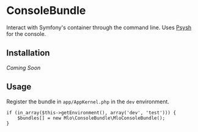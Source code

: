 # ConsoleBundle

Interact with Symfony's container through the command line. Uses
[Psysh](http://psysh.org/) for the console.

## Installation

_Coming Soon_

## Usage

Register the bundle in `app/AppKernel.php` in the `dev` environment.

```
if (in_array($this->getEnvironment(), array('dev', 'test'))) {
    $bundles[] = new Mlo\ConsoleBundle\MloConsoleBundle();
}
```
